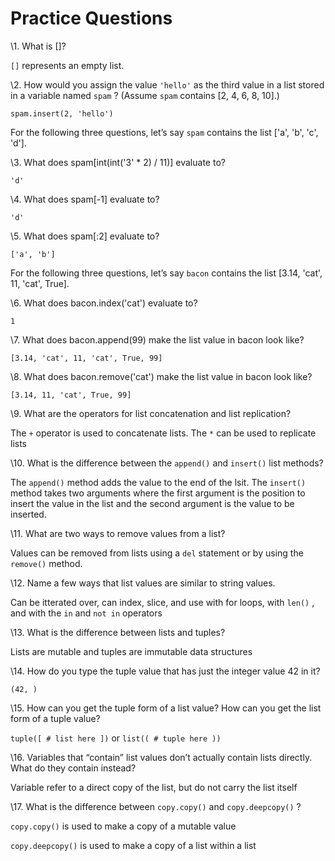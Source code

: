 # Practice Questions

\1. What is []?

`[]` represents an empty list.

\2. How would you assign the value `'hello'` as the third value in a list stored in a variable named `spam` ? (Assume `spam` contains [2, 4, 6, 8, 10].)

`spam.insert(2, 'hello')`

For the following three questions, let’s say `spam` contains the list ['a', 'b', 'c', 'd'].

\3. What does spam[int(int('3' * 2) / 11)] evaluate to?

`'d'`

\4. What does spam[-1] evaluate to?

`'d'`

\5. What does spam[:2] evaluate to?

`['a', 'b']`

For the following three questions, let’s say `bacon` contains the list [3.14, 'cat', 11, 'cat', True].

\6. What does bacon.index('cat') evaluate to?

`1`

\7. What does bacon.append(99) make the list value in bacon look like?

`[3.14, 'cat', 11, 'cat', True, 99]`

\8. What does bacon.remove('cat') make the list value in bacon look like?

`[3.14, 11, 'cat', True, 99]`

\9. What are the operators for list concatenation and list replication?

The `+` operator is used to concatenate lists. The `*` can be used to replicate lists

\10. What is the difference between the `append()` and `insert()` list methods?

The `append()` method adds the value to the end of the lsit. The `insert()` method takes two arguments where the first argument is the position to insert the value in the list and the second argument is the value to be inserted.

\11. What are two ways to remove values from a list?

Values can be removed from lists using a `del` statement or by using the `remove()` method.

\12. Name a few ways that list values are similar to string values.

Can be itterated over, can index, slice, and use with for loops, with `len()` , and with the `in` and `not in` operators

\13. What is the difference between lists and tuples?

Lists are mutable and tuples are immutable data structures

\14. How do you type the tuple value that has just the integer value 42 in it?

`(42, )`

\15. How can you get the tuple form of a list value? How can you get the list form of a tuple value?

`tuple([ # list here ])`
or
`list(( # tuple here ))`

\16. Variables that “contain” list values don’t actually contain lists directly. What do they contain instead?

Variable refer to a direct copy of the list, but do not carry the list itself

\17. What is the difference between `copy.copy()` and `copy.deepcopy()` ?

`copy.copy()` is used to make a copy of a mutable value

`copy.deepcopy()` is used to make a copy of a list within a list
